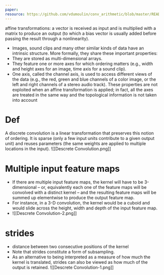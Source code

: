 ```yaml
---
paper: 
resource: https://github.com/vdumoulin/conv_arithmetic/blob/master/README.md
---
```

affine transformations: a vector is received as input and is multiplied with a matrix to produce an output (to which a bias vector is usually added before passing the result through a nonlinearity).
- Images, sound clips and many other similar kinds of data have an intrinsic structure. More formally, they share these important properties: 
-  They are stored as multi-dimensional arrays. 
-  They feature one or more axes for which ordering matters (e.g., width and height axes for an image, time axis for a sound clip). 
-  One axis, called the channel axis, is used to access different views of the data (e.g., the red, green and blue channels of a color image, or the left and right channels of a stereo audio track). 
These properties are not exploited when an affine transformation is applied; in fact, all the axes are treated in the same way and the topological information is not taken into account
# Def
A discrete convolution is a linear transformation that preserves this notion of ordering. It is sparse (only a few input units contribute to a given output unit) and reuses parameters (the same weights are applied to multiple locations in the input).
![[Descrete Convolution.png]]
# Multiple input feature maps
- If there are multiple input feature maps, the kernel will have to be 3-dimensional – or, equivalently each one of the feature maps will be convolved with a distinct kernel – and the resulting feature maps will be summed up elementwise to produce the output feature map. 
- For instance, in a 3-D convolution, the kernel would be a cuboid and would slide across the height, width and depth of the input feature map.
- ![[Descrete Convolution-2.png]]

# strides
- distance between two consecutive positions of the kernel
- Note that strides constitute a form of subsampling.
- As an alternative to being interpreted as a measure of how much the kernel is translated, strides can also be viewed as how much of the output is retained.
![[Descrete Convolution-1.png]]